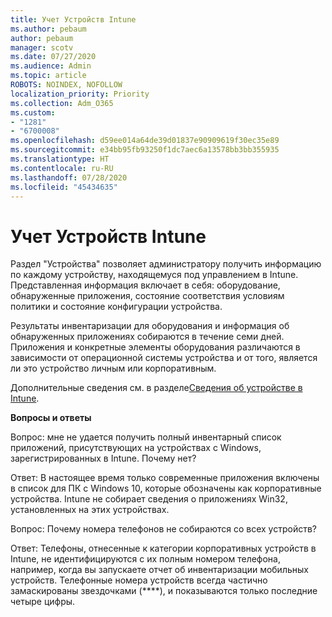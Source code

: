 ```yaml
---
title: Учет Устройств Intune
ms.author: pebaum
author: pebaum
manager: scotv
ms.date: 07/27/2020
ms.audience: Admin
ms.topic: article
ROBOTS: NOINDEX, NOFOLLOW
localization_priority: Priority
ms.collection: Adm_O365
ms.custom:
- "1281"
- "6700008"
ms.openlocfilehash: d59ee014a64de39d01837e90909619f30ec35e89
ms.sourcegitcommit: e34bb95fb93250f1dc7aec6a13578bb3bb355935
ms.translationtype: HT
ms.contentlocale: ru-RU
ms.lasthandoff: 07/28/2020
ms.locfileid: "45434635"
---
```

# <a name="intune-device-inventory"></a>Учет Устройств Intune

Раздел "Устройства" позволяет администратору получить информацию по каждому устройству, находящемуся под управлением в Intune. Представленная информация включает в себя: оборудование, обнаруженные приложения, состояние соответствия условиям политики и состояние конфигурации устройства.

Результаты инвентаризации для оборудования и информация об обнаруженных приложениях собираются в течение семи дней. Приложения и конкретные элементы оборудования различаются в зависимости от операционной системы устройства и от того, является ли это устройство личным или корпоративным.

Дополнительные сведения см. в разделе[Сведения об устройстве в Intune](https://docs.microsoft.com/intune/device-inventory).

**Вопросы и ответы**

Вопрос: мне не удается получить полный инвентарный список приложений, присутствующих на устройствах с Windows, зарегистрированных в Intune. Почему нет?

Ответ: В настоящее время только современные приложения включены в список для ПК с Windows 10, которые обозначены как корпоративные устройства. Intune не собирает сведения о приложениях Win32, установленных на этих устройствах.

Вопрос: Почему номера телефонов не собираются со всех устройств?

Ответ: Телефоны, отнесенные к категории корпоративных устройств в Intune, не идентифицируются с их полным номером телефона, например, когда вы запускаете отчет об инвентаризации мобильных устройств. Телефонные номера устройств всегда частично замаскированы звездочками (****), и показываются только последние четыре цифры.